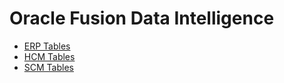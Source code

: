 # Oracle Fusion Data Intelligence
- [ERP Tables](/25R2_Fusion_ERP_Analytics_Tables.html)
- [HCM Tables](/25R2_Fusion_HCM_Analytics_Tables.html)
- [SCM Tables](/25R2_Fusion_SCM_Analytics_Tables.html)
